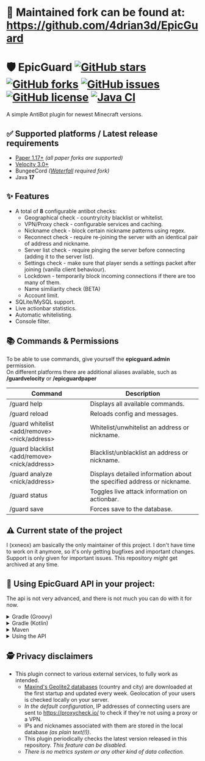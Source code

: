 # 🚧️ Maintained fork can be found at: https://github.com/4drian3d/EpicGuard
# 🛡 EpicGuard [![GitHub stars](https://img.shields.io/github/stars/xxneox/EpicGuard)](https://github.com/xxneox/EpicGuard/stargazers) [![GitHub forks](https://img.shields.io/github/forks/xxneox/EpicGuard)](https://github.com/xxneox/EpicGuard/network) [![GitHub issues](https://img.shields.io/github/issues/xxneox/EpicGuard)](https://github.com/xxneox/EpicGuard/issues) [![GitHub license](https://img.shields.io/github/license/xxneox/EpicGuard)](https://github.com/xxneox/EpicGuard/blob/master/LICENSE) [![Java CI](https://github.com/xxneox/EpicGuard/actions/workflows/gradle.yml/badge.svg)](https://github.com/xxneox/EpicGuard/actions/workflows/gradle.yml)
A simple AntiBot plugin for newest Minecraft versions.

## ✅ Supported platforms / Latest release requirements
* [Paper 1.17+](https://papermc.io/) *(all paper forks are supported)*
* [Velocity 3.0+](https://velocitypowered.com/)
* BungeeCord *([Waterfall](https://papermc.io/downloads#Waterfall) required fork)*
* Java **17**

## ✨ Features
* A total of **8** configurable antibot checks:
  * Geographical check - country/city blacklist or whitelist.
  * VPN/Proxy check - configurable services and caching.
  * Nickname check - block certain nickname patterns using regex.
  * Reconnect check - require re-joining the server with an identical pair of address and nickname.
  * Server list check - require pinging the server before connecting (adding it to the server list).
  * Settings check - make sure that player sends a settings packet after joining (vanilla client behaviour).
  * Lockdown - temporarily block incoming connections if there are too many of them.
  * Name similiarity check (BETA)
  * Account limit.
* SQLite/MySQL support.
* Live actionbar statistics. 
* Automatic whitelisting.
* Console filter.

## 📚 Commands & Permissions
To be able to use commands, give yourself the **epicguard.admin** permission.  
On different platforms there are additional aliases available, such as **/guardvelocity** or **/epicguardpaper**

| Command                                      | Description                                                            |
|----------------------------------------------|------------------------------------------------------------------------|
| /guard help                                  | Displays all available commands.                                       |
| /guard reload                                | Reloads config and messages.                                           |
| /guard whitelist <add/remove> <nick/address> | Whitelist/unwhitelist an address or nickname.                          |
| /guard blacklist <add/remove> <nick/address> | Blacklist/unblacklist an address or nickname.                          |
| /guard analyze <nick/address>                | Displays detailed information about the specified address or nickname. |
| /guard status                                | Toggles live attack information on actionbar.                          |
| /guard save                                  | Forces save to the database.                                           |

## ⚠️ Current state of the project
I (xxneox) am basically the only maintainer of this project. I don't have time to work on it anymore, so it's only getting bugfixes and important changes. Support is only given for important issues. This repository *might* get archived at any time.

## 🔧 Using EpicGuard API in your project:
The api is not very advanced, and there is not much you can do with it for now.
<details>
<summary>Gradle (Groovy)</summary>

```groovy
repositories {
    maven {
      url = 'https://jitpack.io'
    }
}

dependencies {
    compileOnly 'com.github.xxneox:EpicGuard:[VERSION OR COMMIT ID HERE]'
}
```
</details>

<details>
<summary>Gradle (Kotlin)</summary>

```kotlin
repositories {
    maven("https://jitpack.io")
}

dependencies {
    compileOnly("com.github.xxneox:EpicGuard:[VERSION OR COMMIT ID HERE]")
}
```
</details>

<details>
<summary>Maven</summary>

```xml
<repositories>
   <repository>
     <id>jitpack.io</id>
     <url>https://jitpack.io</url>
   </repository>
</repositories>

<dependencies>
    <dependency>
       <groupId>com.github.xxneox</groupId>
       <artifactId>EpicGuard</artifactId>
       <version>[VERSION OR COMMIT ID HERE]</version>
       <scope>provided</scope>
   </dependency>
</dependencies>
```
</details>

<details>
<summary>Using the API</summary>
Make sure that EpicGuard is fully loaded before your plugin.

[Click to see the API class](https://github.com/xxneox/EpicGuard/blob/master/core/src/main/java/me/xneox/epicguard/core/EpicGuardAPI.java)

```java
// Importing the API class.
import me.xneox.epicguard.core.EpicGuardAPI;
import me.xneox.epicguard.core.manager.AttackManager;

public class EpicGuardAPIExample {
  // Accessing the EpicGuardAPI instance.
  EpicGuardAPI api = EpicGuardAPI.INSTANCE;

  // Obtaining the AttackManager instance:
  AttackManager attackManager = api.attackManager();

  // Checking if server is under attack.
  boolean isUnderAttack = attackManager.isUnderAttack();

  // checking current connections per second.
  int cps = attackManager.connectionCounter();
  
  // Checking user's country:
  String countryId = api.geoManager().countryCode("127.0.0.1");
}
```
</details>

## 🕵️ Privacy disclaimers
* This plugin connect to various external services, to fully work as intended.
  * [Maxind's Geolite2 databases](https://dev.maxmind.com/geoip/geoip2/geolite2) (country and city) are downloaded at the first startup and updated every week. Geolocation of your users is checked locally on your server. 
  * *In the default configuration*, IP addresses of connecting users are sent to https://proxycheck.io/ to check if they're not using a proxy or a VPN.
  * IPs and nicknames associated with them are stored in the local database *(as plain text(!))*.
  * This plugin periodically checks the latest version released in this repository. *This feature can be disabled.*
  * *There is no metrics system or any other kind of data collection.*
